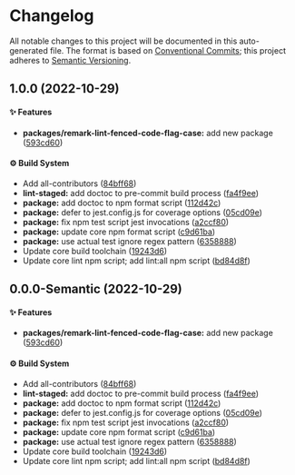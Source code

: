 # Changelog

All notable changes to this project will be documented in this auto-generated
file. The format is based on [Conventional Commits][1]; this project adheres to
[Semantic Versioning][2].

## 1.0.0 (2022-10-29)

#### ✨ Features

- **packages/remark-lint-fenced-code-flag-case:** add new package ([593cd60][3])

#### ⚙️ Build System

- Add all-contributors ([84bff68][4])
- **lint-staged:** add doctoc to pre-commit build process ([fa4f9ee][5])
- **package:** add doctoc to npm format script ([112d42c][6])
- **package:** defer to jest.config.js for coverage options ([05cd09e][7])
- **package:** fix npm test script jest invocations ([a2ccf80][8])
- **package:** update core npm format script ([c9d61ba][9])
- **package:** use actual test ignore regex pattern ([6358888][10])
- Update core build toolchain ([19243d6][11])
- Update core lint npm script; add lint:all npm script ([bd84d8f][12])

## 0.0.0-Semantic (2022-10-29)

#### ✨ Features

- **packages/remark-lint-fenced-code-flag-case:** add new package ([593cd60][3])

#### ⚙️ Build System

- Add all-contributors ([84bff68][4])
- **lint-staged:** add doctoc to pre-commit build process ([fa4f9ee][5])
- **package:** add doctoc to npm format script ([112d42c][6])
- **package:** defer to jest.config.js for coverage options ([05cd09e][7])
- **package:** fix npm test script jest invocations ([a2ccf80][8])
- **package:** update core npm format script ([c9d61ba][9])
- **package:** use actual test ignore regex pattern ([6358888][10])
- Update core build toolchain ([19243d6][11])
- Update core lint npm script; add lint:all npm script ([bd84d8f][12])

[1]: https://conventionalcommits.org
[2]: https://semver.org
[3]:
  https://github.com/Xunnamius/unified-utils/commit/593cd60c080725ec30073ab03fed26791c787f79
[4]:
  https://github.com/Xunnamius/unified-utils/commit/84bff68339c7a742c104c0f2545fe62b28c8b473
[5]:
  https://github.com/Xunnamius/unified-utils/commit/fa4f9ee3f9cd922875cf077f6d8b74105f0ba55e
[6]:
  https://github.com/Xunnamius/unified-utils/commit/112d42c6999f758ff618f4e116eb7cf38c09f77c
[7]:
  https://github.com/Xunnamius/unified-utils/commit/05cd09e0cf13f18fa56f6156516bcf546b1238e6
[8]:
  https://github.com/Xunnamius/unified-utils/commit/a2ccf801276c84e54d3fc1afaad574f78408d86f
[9]:
  https://github.com/Xunnamius/unified-utils/commit/c9d61bacbd52bc76b05abd3426474bf0176c3cd9
[10]:
  https://github.com/Xunnamius/unified-utils/commit/63588887a7377f3ee7488b19c87f1f2bf1faa811
[11]:
  https://github.com/Xunnamius/unified-utils/commit/19243d623ba14cfd629c5e4632e6a75de508592b
[12]:
  https://github.com/Xunnamius/unified-utils/commit/bd84d8fc1fb5c4d1828a16a47214a6730f34899a
